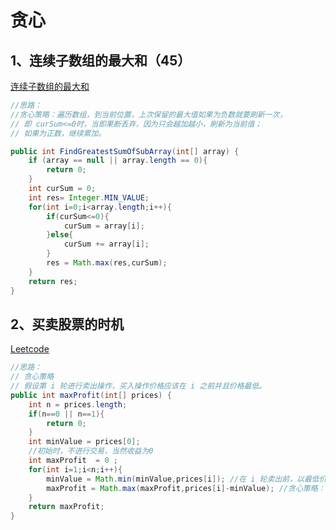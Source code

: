 # 贪心

## 1、连续子数组的最大和（45）

[连续子数组的最大和](https://www.nowcoder.com/practice/459bd355da1549fa8a49e350bf3df484?tpId=13&tqId=11183&tPage=1&rp=1&ru=/ta/coding-interviews&qru=/ta/coding-interviews/question-ranking)

```java
//思路：
//贪心策略：遍历数组，到当前位置，上次保留的最大值如果为负数就要刷新一次，
// 即 curSum<=0时，当即果断丢弃，因为只会越加越小，刷新为当前值；
// 如果为正数，继续累加。

public int FindGreatestSumOfSubArray(int[] array) {
    if (array == null || array.length == 0){
        return 0;
    }
    int curSum = 0;
    int res= Integer.MIN_VALUE;
    for(int i=0;i<array.length;i++){
        if(curSum<=0){
            curSum = array[i];
        }else{
            curSum += array[i];
        }
        res = Math.max(res,curSum);
    }
    return res;
}
```



## 2、买卖股票的时机

[Leetcode](https://leetcode.com/problems/best-time-to-buy-and-sell-stock/description/)

```java
//思路：
// 贪心策略
// 假设第 i 轮进行卖出操作，买入操作价格应该在 i 之前并且价格最低。
public int maxProfit(int[] prices) {
    int n = prices.length;
    if(n==0 || n==1){
        return 0;
    }
    int minValue = prices[0];
    //初始时，不进行交易，当然收益为0
    int maxProfit  = 0 ;
    for(int i=1;i<n;i++){
        minValue = Math.min(minValue,prices[i]); //在 i 轮卖出前，以最低价格买入
        maxProfit = Math.max(maxProfit,prices[i]-minValue); //贪心策略：每轮都买出
    }
    return maxProfit;
}
```



